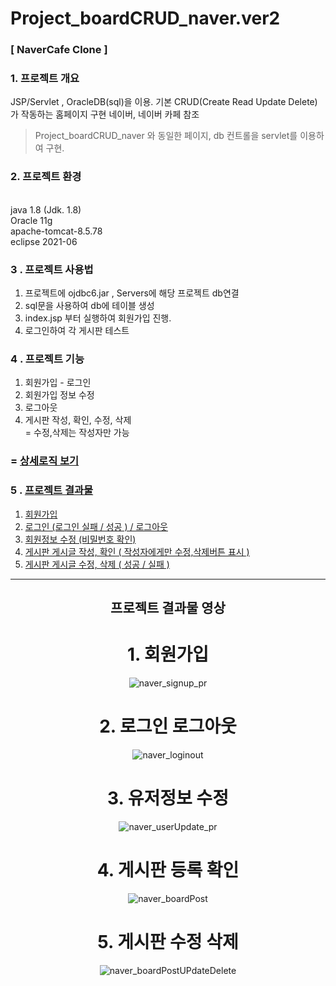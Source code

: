 # Project_boardCRUD_naver.ver2

### [ NaverCafe Clone ]

### 1. 프로젝트 개요

  JSP/Servlet , OracleDB(sql)을 이용. 기본 CRUD(Create Read Update Delete)가 작동하는 홈페이지 구현 
  네이버, 네이버 카페 참조
  >Project_boardCRUD_naver 와 동일한 페이지, db 컨트롤을 servlet를 이용하여 구현.


### 2. 프로젝트 환경
<br> java  1.8 (Jdk. 1.8)
<br> Oracle  11g
<br> apache-tomcat-8.5.78
<br> eclipse  2021-06


### 3 . 프로젝트 사용법
  1. 프로젝트에 ojdbc6.jar , Servers에 해당 프로젝트 db연결 
  2. sql문을 사용하여 db에 테이블 생성
  3. index.jsp 부터 실행하여 회원가입 진행.
  4. 로그인하여 각 게시판 테스트


### 4 . 프로젝트 기능
  1. 회원가입 - 로그인
  2. 회원가입 정보 수정
  3. 로그아웃
  4. 게시판 작성, 확인, 수정, 삭제<br>
             = 수정,삭제는 작성자만 가능
  
  ### = [상세로직 보기](https://mm4322.cafe24.com/portfolio/portfolio_img/naver_ver.2.svg)
  
  
### 5 . [프로젝트 결과물](#프로젝트-결과물-영상)
  1. [회원가입](#1-회원가입)
  2. [로그인 (로그인 실패 / 성공 ) / 로그아웃](#2-로그인-로그아웃)
  3. [회원정보 수정 (비밀번호 확인)](#3-유저정보-수정)
  4. [게시판  게시글 작성, 확인 ( 작성자에게만 수정,삭제버튼 표시 )](#4-게시판-등록-확인)
  5. [게시판  게시글 수정, 삭제 ( 성공 / 실패 )](#5-게시판-수정-삭제)



---
<div align=center>

## 프로젝트 결과물 영상

# 1. 회원가입
![naver_signup_pr](https://user-images.githubusercontent.com/96656259/209602408-d14921ac-1e44-4511-8450-52d9da75eab8.gif)


# 2. 로그인 로그아웃
![naver_loginout](https://user-images.githubusercontent.com/96656259/209602507-9218ef8a-d276-46ac-9f5c-e5322592d599.gif)


# 3. 유저정보 수정
![naver_userUpdate_pr](https://user-images.githubusercontent.com/96656259/209602440-411f4999-37a8-41d2-8cea-ae2d784c2a46.gif)


# 4. 게시판 등록 확인
![naver_boardPost](https://user-images.githubusercontent.com/96656259/209602527-434b60e7-b754-45c9-8025-73f86f8e43c4.gif)


# 5. 게시판 수정 삭제
![naver_boardPostUPdateDelete](https://user-images.githubusercontent.com/96656259/209602519-029528e4-c334-45ae-935b-d34b6b86dde6.gif)
</div>
